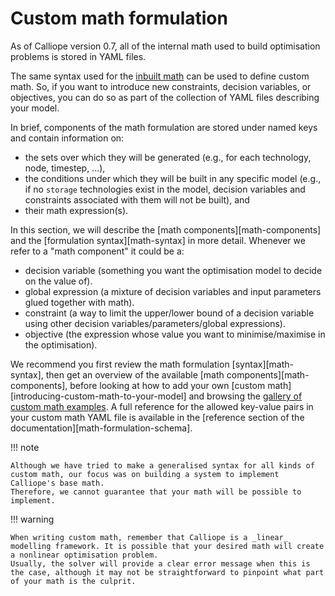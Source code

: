 # Custom math formulation

As of Calliope version 0.7, all of the internal math used to build optimisation problems is stored in YAML files.

The same syntax used for the [inbuilt math](https://github.com/calliope-project/calliope/tree/main/src/calliope/math) can be used to define custom math.
So, if you want to introduce new constraints, decision variables, or objectives, you can do so as part of the collection of YAML files describing your model.

In brief, components of the math formulation are stored under named keys and contain information on:

* the sets over which they will be generated (e.g., for each technology, node, timestep, ...),
* the conditions under which they will be built in any specific model (e.g., if no `storage` technologies exist in the model, decision variables and constraints associated with them will not be built), and
* their math expression(s).

In this section, we will describe the [math components][math-components] and the [formulation syntax][math-syntax] in more detail.
Whenever we refer to a "math component" it could be a:

* decision variable (something you want the optimisation model to decide on the value of).
* global expression (a mixture of decision variables and input parameters glued together with math).
* constraint (a way to limit the upper/lower bound of a decision variable using other decision variables/parameters/global expressions).
* objective (the expression whose value you want to minimise/maximise in the optimisation).

We recommend you first review the math formulation [syntax][math-syntax],
then get an overview of the available [math components][math-components],
before looking at how to add your own [custom math][introducing-custom-math-to-your-model] and browsing the [gallery of custom math examples](examples.md).
A full reference for the allowed key-value pairs in your custom math YAML file is available in the [reference section of the documentation][math-formulation-schema].

!!! note

    Although we have tried to make a generalised syntax for all kinds of custom math, our focus was on building a system to implement Calliope's base math.
    Therefore, we cannot guarantee that your math will be possible to implement.

!!! warning

    When writing custom math, remember that Calliope is a _linear_ modelling framework. It is possible that your desired math will create a nonlinear optimisation problem.
    Usually, the solver will provide a clear error message when this is the case, although it may not be straightforward to pinpoint what part of your math is the culprit.
